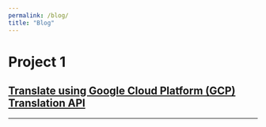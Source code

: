 ```yaml
---
permalink: /blog/
title: "Blog"
---
```


# Project 1 	 	 	
## [Translate using Google Cloud Platform (GCP) Translation API](/assets/blog_pages/gcp_translate.html) 		


------------------------------------------------		






